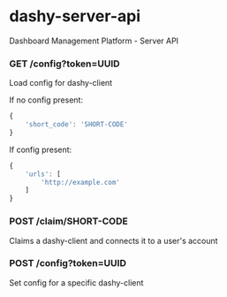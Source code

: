 dashy-server-api
================
Dashboard Management Platform - Server API

### GET /config?token=UUID
Load config for dashy-client

If no config present:
```js
{
    'short_code': 'SHORT-CODE'
}
```

If config present:
```js
{
    'urls': [
        'http://example.com'
    ]
}
```

### POST /claim/SHORT-CODE
Claims a dashy-client and connects it to a user's account
    
### POST /config?token=UUID
Set config for a specific dashy-client
